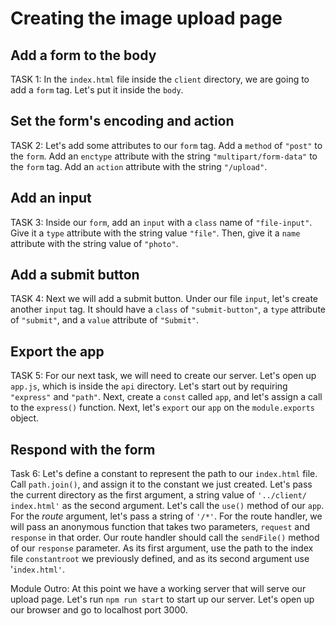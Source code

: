 # Creating the image upload page

## Add a form to the body
TASK 1:
In the `index.html` file inside the `client` directory, we are going to add a `form` tag. Let's put it inside the `body`.

## Set the form's encoding and action
TASK 2:
Let's add some attributes to our `form` tag. Add a `method` of `"post"` to the 
`form`. Add an `enctype` attribute with the string `"multipart/form-data"` to 
the `form` tag. Add an `action` attribute with the string `"/upload"`. 

## Add an input
TASK 3:
Inside our `form`, add an `input` with a `class` name of `"file-input"`. Give it a `type` attribute with the string value `"file"`.
Then, give it a `name` attribute with the string value of `"photo"`.

## Add a submit button
TASK 4:
Next we will add a submit button. Under our file `input`, let's create another `input` tag.
It should have a `class` of `"submit-button"`, a `type` attribute of `"submit"`, and a `value` attribute of `"Submit"`.

## Export the app
TASK 5:
For our next task, we will need to create our server. Let's open up `app.js`, which is inside the `api` directory. Let's start out by requiring `"express"` 
and `"path"`. Next, create a `const` called `app`, and let's assign a call to 
the `express()` function. Next, let's `export` our `app` on the `module.exports` 
object.

## Respond with the form
Task 6:
Let's define a constant to represent the path to our `index.html` file. Call 
`path.join()`, and assign it to the constant we just created. Let's pass the 
current directory as the first argument, a string value of `'../client/
index.html'` as the second argument. Let's call the `use()` method of our `app`. 
For the _route_ argument, let's pass a string of `'/*'`. For the route handler, 
we will pass an anonymous function that takes two parameters, `request` and 
`response` in that order. Our route handler should call the `sendFile()` method 
of our `response` parameter. As its first argument, use the path to the index 
file `constantroot` we previously defined, and as its second argument use  
'`index.html'`. 

Module Outro:
At this point we have a working server that will serve our upload page.
Let's run `npm run start` to start up our server. Let's open up our browser and go to localhost port 3000.
